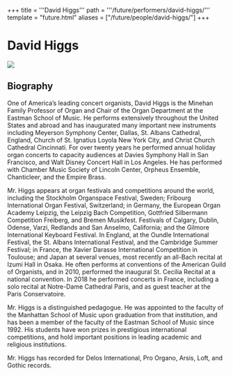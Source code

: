 +++
title = '''David Higgs'''
path = '''/future/performers/david-higgs/'''
template = "future.html"
aliases = ["/future/people/david-higgs/"]
+++

<h1>David Higgs</h1>

<img class="speaker-photo" src="https://custom.cvent.com/C3A4539B19F74ABCB6FCE437F6BC0A74/files/event/910aaf2914d44586a56fbd0b3b2c31c0/e4045e00b1934b54ad44b8a2688cce40.jpg">
<h2>Biography</h2>
<p>One of America’s leading concert organists, David Higgs is the Minehan Family Professor of Organ and Chair of the Organ Department at the Eastman School of Music.  He performs extensively throughout the United States and abroad and has inaugurated many important new instruments including Meyerson Symphony Center, Dallas, St. Albans Cathedral, England, Church of St. Ignatius Loyola New York City, and Christ Church Cathedral Cincinnati. For over twenty years he performed annual holiday organ concerts to capacity audiences at Davies Symphony Hall in San Francisco, and Walt Disney Concert Hall in Los Angeles.  He has performed with Chamber Music Society of Lincoln Center, Orpheus Ensemble, Chanticleer, and the Empire Brass.

Mr. Higgs appears at organ festivals and competitions around the world, including the Stockholm Organspace Festival, Sweden; Fribourg International Organ Festival, Switzerland; in Germany, the European Organ Academy Leipzig, the Leipzig Bach Competition, Gottfried Silbermann Competition Freiberg, and Bremen Musikfest. Festivals of Calgary, Dublin, Odense, Varzi, Redlands and San Anselmo, California; and the Gilmore International Keyboard Festival.  In England, at the Oundle International Festival, the St. Albans International Festival, and the Cambridge Summer Festival; in France, the Xavier Darasse International Competition in Toulouse; and Japan at several venues, most recently an all-Bach recital at Izumi Hall in Osaka. He often performs at conventions of the American Guild of Organists, and in 2010, performed the inaugural St. Cecilia Recital at a national convention. In 2018 he performed concerts in France, including a solo recital at Notre-Dame Cathedral Paris, and as guest teacher at the Paris Conservatoire.   

Mr. Higgs is a distinguished pedagogue.  He was appointed to the faculty of the Manhattan School of Music upon graduation from that institution, and has been a member of the faculty of the Eastman School of Music since 1992. His students have won prizes in prestigious international competitions, and hold important positions in leading academic and religious institutions.

Mr. Higgs has recorded for Delos International, Pro Organo, Arsis, Loft, and Gothic records.</p>

